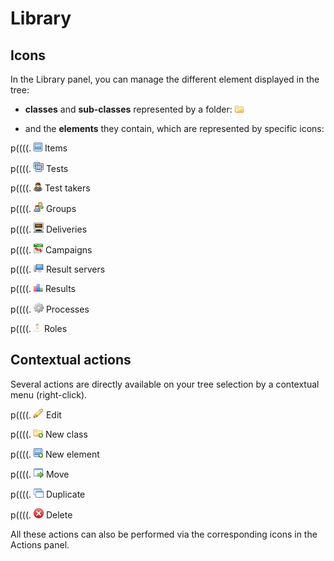 <!--
parent: 'General features'
created_at: '2011-12-02 10:40:49'
updated_at: '2013-03-13 13:15:19'
authors:
    - 'Jérôme Bogaerts'
contributors:
    - 'Sophie Doublet'
tags:
    - 'General features'
-->

Library
=======

Icons
-----

In the Library panel, you can manage the different element displayed in the tree:

-   **classes** and **sub-classes** represented by a folder: ![](../resources/class_icon_library.png)



-   and the **elements** they contain, which are represented by specific icons:

p((((. ![](../resources/Item_icon_library.png) Items

p((((. ![](../resources/Test_icon_library.png) Tests

p((((. ![](../resources/Testtaker_icon_library.png) Test takers

p((((. ![](../resources/Group_icon_library.png) Groups

p((((. ![](../resources/Delivery_icon_library.png) Deliveries

p((((. ![](../resources/Campaign_icon_library.png) Campaigns

p((((. ![](../resources/Resultserver_icon_library.png) Result servers

p((((. ![](../resources/Result_icon_library.png) Results

p((((. ![](../resources/Process_icon_library.png) Processes

p((((. ![](../resources/Role_icon_library.png) Roles

Contextual actions
------------------

Several actions are directly available on your tree selection by a contextual menu (right-click).

p((((. ![](../resources/Edit_icon.png) Edit

p((((. ![](../resources/Newclass_icon.png) New class

p((((. ![](../resources/Newelement_icon.png) New element

p((((. ![](../resources/Move_icon.png) Move

p((((. ![](../resources/Duplicate_icon.png) Duplicate

p((((. ![](../resources/Delete_icon.png) Delete

All these actions can also be performed via the corresponding icons in the Actions panel.


